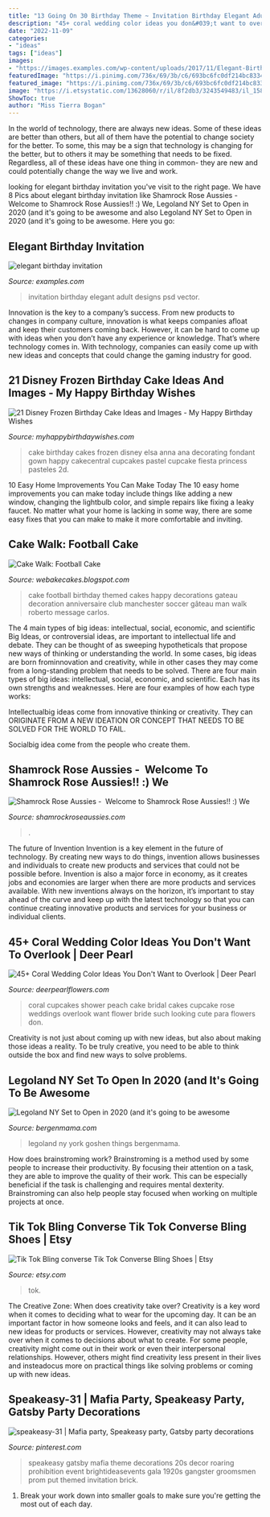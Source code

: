 ```yaml
---
title: "13 Going On 30 Birthday Theme ~ Invitation Birthday Elegant Adult Designs Psd Vector"
description: "45+ coral wedding color ideas you don&#039;t want to overlook"
date: "2022-11-09"
categories:
- "ideas"
tags: ["ideas"]
images:
- "https://images.examples.com/wp-content/uploads/2017/11/Elegant-Birthday-Invitation.jpg"
featuredImage: "https://i.pinimg.com/736x/69/3b/c6/693bc6fc0df214bc8334e9448a4abc8c.jpg"
featured_image: "https://i.pinimg.com/736x/69/3b/c6/693bc6fc0df214bc8334e9448a4abc8c.jpg"
image: "https://i.etsystatic.com/13628060/r/il/8f2db3/3243549483/il_1588xN.3243549483_7t89.jpg"
ShowToc: true
author: "Miss Tierra Bogan"
---
```



In the world of technology, there are always new ideas. Some of these ideas are better than others, but all of them have the potential to change society for the better. To some, this may be a sign that technology is changing for the better, but to others it may be something that needs to be fixed. Regardless, all of these ideas have one thing in common- they are new and could potentially change the way we live and work.

	

		
looking for elegant birthday invitation you've visit to the right page. We have 8 Pics about elegant birthday invitation like Shamrock Rose Aussies - ﻿﻿﻿ Welcome to Shamrock Rose Aussies!! :) We, Legoland NY Set to Open in 2020 (and it&#039;s going to be awesome and also Legoland NY Set to Open in 2020 (and it&#039;s going to be awesome. Here you go:
		
    
## Elegant Birthday Invitation

<img loading=lazy src="https://images.examples.com/wp-content/uploads/2017/11/Elegant-Birthday-Invitation.jpg" onerror="this.onerror=null;this.src='https://tse4.mm.bing.net/th?id=OIP.Bi3SjPfwAvXLxmzskpfhQQHaKU&amp;pid=15.1';" alt="elegant birthday invitation">

_Source: examples.com_

>invitation birthday elegant adult designs psd vector. 

	

Innovation is the key to a company’s success. From new products to changes in company culture, innovation is what keeps companies afloat and keep their customers coming back. However, it can be hard to come up with ideas when you don’t have any experience or knowledge. That’s where technology comes in. With technology, companies can easily come up with new ideas and concepts that could change the gaming industry for good.

    
## 21 Disney Frozen Birthday Cake Ideas And Images - My Happy Birthday Wishes

<img loading=lazy src="https://www.myhappybirthdaywishes.com/wp-content/uploads/2016/01/elsa-ana-gowns-frozen-birthday-cakes.jpg" onerror="this.onerror=null;this.src='https://tse4.mm.bing.net/th?id=OIP.uhXC-uLq9tRz784PVJtY3AHaJ3&amp;pid=15.1';" alt="21 Disney Frozen Birthday Cake Ideas and Images - My Happy Birthday Wishes">

_Source: myhappybirthdaywishes.com_

>cake birthday cakes frozen disney elsa anna ana decorating fondant gown happy cakecentral cupcakes pastel cupcake fiesta princess pasteles 2d. 

	

10 Easy Home Improvements You Can Make Today
The 10 easy home improvements you can make today include things like adding a new window, changing the lightbulb color, and simple repairs like fixing a leaky faucet. No matter what your home is lacking in some way, there are some easy fixes that you can make to make it more comfortable and inviting.

    
## Cake Walk: Football Cake

<img loading=lazy src="http://3.bp.blogspot.com/_H-p1SEKz0XU/THF5ZZYyrFI/AAAAAAAAABE/lKiAaRFZ-ek/s1600/014.JPG" onerror="this.onerror=null;this.src='https://tse4.mm.bing.net/th?id=OIP.kVPPaT83nlN4rEkMp7UceQHaH0&amp;pid=15.1';" alt="Cake Walk: Football Cake">

_Source: webakecakes.blogspot.com_

>cake football birthday themed cakes happy decorations gateau decoration anniversaire club manchester soccer gâteau man walk roberto message carlos. 

	

The 4 main types of big ideas: intellectual, social, economic, and scientific
Big Ideas, or controversial ideas, are important to intellectual life and debate. They can be thought of as sweeping hypotheticals that propose new ways of thinking or understanding the world. In some cases, big ideas are born frominnovation and creativity, while in other cases they may come from a long-standing problem that needs to be solved.
There are four main types of big ideas: intellectual, social, economic, and scientific. Each has its own strengths and weaknesses. Here are four examples of how each type works:

 Intellectualbig ideas come from innovative thinking or creativity. They can ORIGINATE FROM A NEW IDEATION OR CONCEPT THAT NEEDS TO BE SOLVED FOR THE WORLD TO FAIL. 

Socialbig idea come from the people who create them.

    
## Shamrock Rose Aussies - ﻿﻿﻿ Welcome To Shamrock Rose Aussies!! :) We

<img loading=lazy src="http://shamrockroseaussies.com/yahoo_site_admin/assets/images/DSC_0782.124232546_std.JPG" onerror="this.onerror=null;this.src='https://tse4.mm.bing.net/th?id=OIP.A849W9qZ-uNXkjQ6RNtH0QHaE-&amp;pid=15.1';" alt="Shamrock Rose Aussies - ﻿﻿﻿ Welcome to Shamrock Rose Aussies!! :) We">

_Source: shamrockroseaussies.com_

>. 

	

The future of Invention
Invention is a key element in the future of technology. By creating new ways to do things, invention allows businesses and individuals to create new products and services that could not be possible before. Invention is also a major force in economy, as it creates jobs and economies are larger when there are more products and services available. With new inventions always on the horizon, it’s important to stay ahead of the curve and keep up with the latest technology so that you can continue creating innovative products and services for your business or individual clients.

    
## 45+ Coral Wedding Color Ideas You Don&#039;t Want To Overlook | Deer Pearl

<img loading=lazy src="http://www.deerpearlflowers.com/wp-content/uploads/2015/07/Coral-Wedding-Cupcakes.jpg" onerror="this.onerror=null;this.src='https://tse4.mm.bing.net/th?id=OIP.EAK7OWdv_jvZMPArLPircAHaKE&amp;pid=15.1';" alt="45+ Coral Wedding Color Ideas You Don&#039;t Want to Overlook | Deer Pearl">

_Source: deerpearlflowers.com_

>coral cupcakes shower peach cake bridal cakes cupcake rose weddings overlook want flower bride such looking cute para flowers don. 

	

Creativity is not just about coming up with new ideas, but also about making those ideas a reality. To be truly creative, you need to be able to think outside the box and find new ways to solve problems.

    
## Legoland NY Set To Open In 2020 (and It&#039;s Going To Be Awesome

<img loading=lazy src="http://bergenmama.com/images/uploads/legoland_new_york_goshen.jpg" onerror="this.onerror=null;this.src='https://tse3.mm.bing.net/th?id=OIP.PM-WukEjU5GWL1I9CHLPfgHaD2&amp;pid=15.1';" alt="Legoland NY Set to Open in 2020 (and it&#039;s going to be awesome">

_Source: bergenmama.com_

>legoland ny york goshen things bergenmama. 

	

How does brainstroming work?
Brainstroming is a method used by some people to increase their productivity. By focusing their attention on a task, they are able to improve the quality of their work. This can be especially beneficial if the task is challenging and requires mental dexterity. Brainstroming can also help people stay focused when working on multiple projects at once.

    
## Tik Tok Bling Converse Tik Tok Converse Bling Shoes | Etsy

<img loading=lazy src="https://i.etsystatic.com/13628060/r/il/8f2db3/3243549483/il_1588xN.3243549483_7t89.jpg" onerror="this.onerror=null;this.src='https://tse2.mm.bing.net/th?id=OIP.EvUe5ZieX3c1LMUJX-z89QHaNs&amp;pid=15.1';" alt="Tik Tok Bling converse Tik Tok Converse Bling Shoes | Etsy">

_Source: etsy.com_

>tok. 

	

The Creative Zone: When does creativity take over?
Creativity is a key word when it comes to deciding what to wear for the upcoming day. It can be an important factor in how someone looks and feels, and it can also lead to new ideas for products or services. However, creativity may not always take over when it comes to decisions about what to create. For some people, creativity might come out in their work or even their interpersonal relationships. However, others might find creativity less present in their lives and insteadocus more on practical things like solving problems or coming up with new ideas.

    
## Speakeasy-31 | Mafia Party, Speakeasy Party, Gatsby Party Decorations

<img loading=lazy src="https://i.pinimg.com/736x/69/3b/c6/693bc6fc0df214bc8334e9448a4abc8c.jpg" onerror="this.onerror=null;this.src='https://tse3.mm.bing.net/th?id=OIP.UEGHk17-HYDaizDWrZtdYgHaLG&amp;pid=15.1';" alt="speakeasy-31 | Mafia party, Speakeasy party, Gatsby party decorations">

_Source: pinterest.com_

>speakeasy gatsby mafia theme decorations 20s decor roaring prohibition event brightideasevents gala 1920s gangster groomsmen prom put themed invitation brick. 

	

1. Break your work down into smaller goals to make sure you're getting the most out of each day. 

